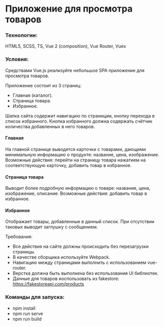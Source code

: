 # Приложение для просмотра товаров

### Технологии:
HTML5, SCSS, TS, Vue 2 (composition), Vue Router, Vuex

### Условия:

Средствами Vue.js реализуйте небольшое SPA приложение для просмотра товаров.

Приложение состоит из 3 страниц:

- Главная (каталог).
- Страница товара.
- Избранное.

Шапка сайта содержит навигацию по страницам, кнопку перехода в список избранного. Кнопка избранного должна содержать счётчик количества добавленных в него товаров.

#### Главная

На главной странице выводятся карточки с товарами, дающими минимальную информацию о продукте: название, цена, изображение.
Возможные действия: перейти на страницу товара нажатием на соответствующую карточку, добавить товар в избранное.

#### Страница товара

Выводит более подробную информацию о товаре: название, цена, изображение, описание.
Возможные действия: добавить товар в избранное.

#### Избранное

Отображает товары, добавленные в данный список. При отсутствии таковых выводит заглушку с сообщением.

Требования:

- Все действия на сайте должны происходить без перезагрузки страницы.
- В качестве сборщика используйте Webpack.
- Навигацию между страницами выполнить с использованием vue-router.
- Верстка должна быть выполнена без использования UI библиотек.
- Данные для товаров иоспользовать из fakestore: https://fakestoreapi.com/products

### Команды для запуска:
- npm install
- npm run serve
- npm run build

